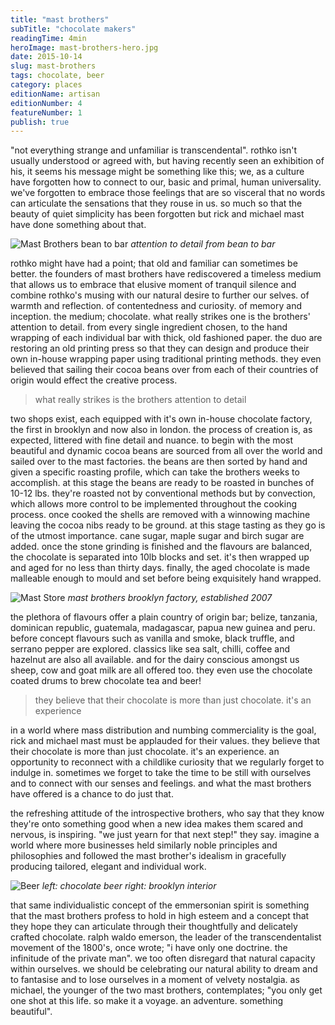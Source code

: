 ```yaml
---
title: "mast brothers"
subTitle: "chocolate makers"
readingTime: 4min
heroImage: mast-brothers-hero.jpg
date: 2015-10-14
slug: mast-brothers
tags: chocolate, beer
category: places
editionName: artisan
editionNumber: 4
featureNumber: 1
publish: true
---
```


"not everything strange and unfamiliar is transcendental". rothko isn't usually understood or agreed with, but having recently seen an exhibition of his, it seems his message might be something like this; we, as a culture have forgotten how to connect to our, basic and primal, human universality. we've forgotten to embrace those feelings that are so visceral that no words can articulate the sensations that they rouse in us. so much so that the beauty of quiet simplicity has been forgotten but rick and michael mast have done something about that.

![Mast Brothers bean to bar](beans-to-bar.jpg)
*attention to detail from bean to bar*

rothko might have had a point; that old and familiar can sometimes be better. the founders of mast brothers have rediscovered a timeless medium that allows us to embrace that elusive moment of tranquil silence and combine rothko's musing with our natural desire to further our selves. of warmth and reflection. of contentedness and curiosity. of memory and inception. the medium; chocolate. what really strikes one is the brothers' attention to detail. from every single ingredient chosen, to the hand wrapping of each individual bar with thick, old fashioned paper. the duo are restoring an old printing press so that they can design and produce their own in-house wrapping paper using traditional printing methods. they even believed that sailing their cocoa beans over from each of their countries of origin would effect the creative process.

>what really strikes is the brothers attention to detail

two shops exist, each equipped with it's own in-house chocolate factory, the first in brooklyn and now also in london. the process of creation is, as expected, littered with fine detail and nuance. to begin with the most beautiful and dynamic cocoa beans are sourced from all over the world and sailed over to the mast factories. the beans are then sorted by hand and given a specific roasting profile, which can take the brothers weeks to accomplish. at this stage the beans are ready to be roasted in bunches of 10-12 lbs. they're roasted not by conventional methods but by convection, which allows more control to be implemented throughout the cooking process. once cooked the shells are removed with a winnowing machine leaving the cocoa nibs ready to be ground. at this stage tasting as they go is of the utmost importance. cane sugar, maple sugar and birch sugar are added. once the stone grinding is finished and the flavours are balanced, the chocolate is separated into 10lb blocks and set. it's then wrapped up and aged for no less than thirty days. finally, the aged chocolate is made malleable enough to mould and set before being exquisitely hand wrapped.

![Mast Store](mast-store.jpg)
*mast brothers brooklyn factory, established 2007*

the plethora of flavours offer a plain country of origin bar; belize, tanzania, dominican republic, guatemala, madagascar, papua new guinea and peru. before concept flavours such as vanilla and smoke, black truffle, and serrano pepper are explored. classics like sea salt, chilli, coffee and hazelnut are also all available. and for the dairy conscious amongst us sheep, cow and goat milk are all offered too. they even use the chocolate coated drums to brew chocolate tea and beer!

>they believe that their chocolate is more than just chocolate. it's an experience

in a world where mass distribution and numbing commerciality is the goal, rick and michael mast must be applauded for their values. they believe that their chocolate is more than just chocolate. it's an experience. an opportunity to reconnect with a childlike curiosity that we regularly forget to indulge in. sometimes we forget to take the time to be still with ourselves and to connect with our senses and feelings. and what the mast brothers have offered is a chance to do just that.


the refreshing attitude of the introspective brothers, who say that they know they're onto something good when a new idea makes them scared and nervous, is inspiring. "we just yearn for that next step!" they say. imagine a world where more businesses held similarly noble principles and philosophies and followed the mast brother's idealism in gracefully producing tailored, elegant and individual work.

![Beer](chocolate-beer.jpg)
*left: chocolate beer right: brooklyn interior*

that same individualistic concept of the emmersonian spirit is something that the mast brothers profess to hold in high esteem and a concept that they hope they can articulate through their thoughtfully and delicately crafted chocolate. ralph waldo emerson, the leader of the transcendentalist movement of the 1800's, once wrote; "i have only one doctrine. the infinitude of the private man". we too often disregard that natural capacity within ourselves. we should be celebrating our natural ability to dream and to fantasise and to lose ourselves in a moment of velvety nostalgia. as michael, the younger of the two mast brothers, contemplates; "you only get one shot at this life. so make it a voyage. an adventure. something beautiful".
